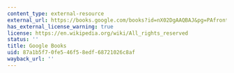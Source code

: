 ```yaml
---
content_type: external-resource
external_url: https://books.google.com/books?id=nX02DgAAQBAJ&pg=PAfrontcover#v=onepage&q&f=false
has_external_license_warning: true
license: https://en.wikipedia.org/wiki/All_rights_reserved
status: ''
title: Google Books
uid: 87a1b5f7-0fe5-46f5-8edf-68721026c8af
wayback_url: ''
---
```

